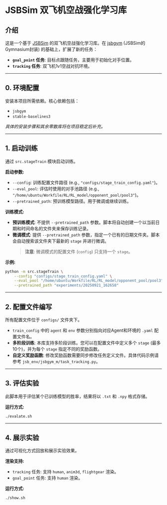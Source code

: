 # JSBSim 双飞机空战强化学习库

## 介绍

这是一个基于 [JSBSim](http://jsbsim.sourceforge.net/) 的双飞机空战强化学习库。在 [jsbgym](https://github.com/Gor-Ren/jsbgym) (JSBSim的Gymnasium封装) 的基础上，扩展了新的任务：

-   **`goal_point` 任务**: 目标点跟随任务，主要用于初始化对手位置。
-   **`tracking` 任务**: 双飞机1v1空战对抗环境。

---

## 0. 环境配置

安装本项目所需依赖。核心依赖包括：

-   `jsbgym`
-   `stable-baselines3`

*具体的安装步骤和其余零散库将在项目稳定后补充。*

---

## 1. 启动训练

通过 `src.stageTrain` 模块启动训练。

**启动参数:**

-   `--config`: 训练配置文件路径 (e.g., `"configs/stage_train_config.yaml"`)。
-   `--eval_pool`: 评估时使用的对手池路径 (e.g., `"/home/ubuntu/Workfile/RL/RL_model/opponent_pool/pool3"`)。
-   `--pretrained_path`: 预训练模型路径。用于微调或继续训练。

**训练模式:**

-   **预训练模式**: 不提供 `--pretrained_path` 参数。脚本将自动创建一个以当前日期和时间命名的文件夹来保存训练记录。
-   **微调模式**: 提供 `--pretrained_path` 参数，指定一个已有的日期文件夹。脚本会自动搜索该文件夹下最新的 `stage` 并进行微调。
    > **注意**: 微调模式的配置文件 (`config`) 只支持一个 `stage`。

**示例:**

```bash
python -m src.stageTrain \
    --config "configs/stage_train_config.yaml" \
    --eval_pool "/home/ubuntu/Workfile/RL/RL_model/opponent_pool/pool3" \
    --pretrained_path "experiments/20250921_162658"
```

---

## 2. 配置文件编写

所有配置文件位于 `configs/` 文件夹下。

-   `train_config` 中的 `agent` 和 `env` 参数分别指向对应Agent和环境的 `.yaml` 配置文件名。
-   **多阶段训练**: 本库支持多阶段训练。您可以在配置文件中定义多个 `stage` (最多10个)，并为每个 `stage` 指定不同的奖励函数。
-   **自定义奖励函数**: 修改奖励函数需要同步修改任务定义文件。具体代码示例请参考 `jsb_env/jsbgym_m/task_tracking.py`。

---

## 3. 评估实验

此脚本用于评估某个已训练模型的胜率，结果将以 `.txt` 和 `.npy` 格式存储。

**运行方式:**

```bash
./evalate.sh
```

---

## 4. 展示实验

通过可视化方式回放和展示实验效果。

**渲染支持:**

-   `tracking` 任务: 支持 `human`, `anim3d`, `flightgear` 渲染。
-   `goal_point` 任务: 支持 `human` 渲染。

**运行方式:**

```bash
./show.sh
```